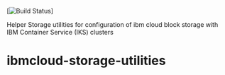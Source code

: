 [![Build Status](https://travis-ci.com/IBM/ibmcloud-storage-utilities.svg?branch=master)]

Helper Storage utilities for configuration of ibm cloud block storage with IBM Container Service (IKS) clusters
# ibmcloud-storage-utilities

